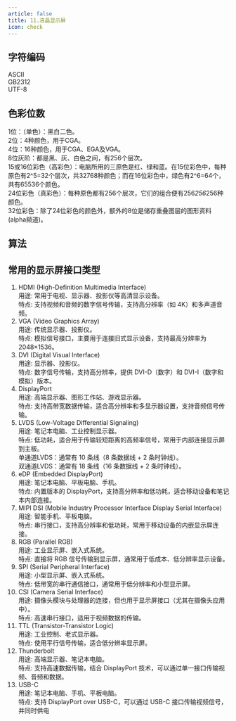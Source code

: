 ```yaml
---
article: false
title: 11.液晶显示屏
icon: check
---
```


## 字符编码
ASCII   <br>
GB2312   <br>
UTF-8   <br>



## 色彩位数
1位：（单色）：黑白二色。  <br>
2位：4种颜色，用于CGA。  <br>
4位：16种颜色，用于CGA、EGA及VGA。  <br>
8位灰阶：都是黑、灰、白色之间，有256个层次。  <br>
15或16位彩色（高彩色）：电脑所用的三原色是红、绿和蓝。在15位彩色中，每种原色有2^5=32个层次，共32768种颜色；而在16位彩色中，绿色有2^6=64个，共有65536个颜色。  <br>
24位彩色（真彩色）：每种原色都有256个层次，它们的组合便有256*256*256种颜色。  <br>
32位彩色：除了24位彩色的颜色外，额外的8位是储存重叠图层的图形资料(alpha频道)。  <br>


## 算法





## 常用的显示屏接口类型
1. HDMI (High-Definition Multimedia Interface)<br>
   用途: 常用于电视、显示器、投影仪等高清显示设备。<br>
   特点: 支持视频和音频的数字信号传输，支持高分辨率（如 4K）和多声道音频。<br>
2. VGA (Video Graphics Array)<br>
   用途: 传统显示器、投影仪。<br>
   特点: 模拟信号接口，主要用于连接旧式显示设备，支持最高分辨率为 2048×1536。<br>
3. DVI (Digital Visual Interface)<br>
   用途: 显示器、投影仪。<br>
   特点: 数字信号传输，支持高分辨率，提供 DVI-D（数字）和 DVI-I（数字和模拟）版本。<br>
4. DisplayPort<br>
   用途: 高端显示器、图形工作站、游戏显示器。<br>
   特点: 支持高带宽数据传输，适合高分辨率和多显示器设置，支持音频信号传输。  <br>
5. LVDS (Low-Voltage Differential Signaling)  <br>
   用途: 笔记本电脑、工业控制显示器。  <br>
   特点: 低功耗，适合用于传输较短距离的高频率信号，常用于内部连接显示屏到主板。  <br>
   单通道LVDS：通常有 10 条线（8 条数据线 + 2 条时钟线）。<br>
   双通道LVDS：通常有 18 条线（16 条数据线 + 2 条时钟线）。<br>
6. eDP (Embedded DisplayPort)  <br>
   用途: 笔记本电脑、平板电脑、手机。  <br>
   特点: 内置版本的 DisplayPort，支持高分辨率和低功耗，适合移动设备和笔记本内部连接。  <br>
7. MIPI DSI (Mobile Industry Processor Interface Display Serial Interface)  <br>
   用途: 智能手机、平板电脑。  <br>
   特点: 串行接口，支持高分辨率和低功耗，常用于移动设备的内嵌显示屏连接。  <br>
8. RGB (Parallel RGB)  <br>
   用途: 工业显示屏、嵌入式系统。  <br>
   特点: 直接将 RGB 信号传输到显示屏，通常用于低成本、低分辨率显示设备。  <br>
9. SPI (Serial Peripheral Interface)  <br>
   用途: 小型显示屏、嵌入式系统。  <br>
   特点: 低带宽的串行通信接口，通常用于低分辨率和小型显示屏。  <br>
10. CSI (Camera Serial Interface)  <br>
    用途: 摄像头模块与处理器的连接，但也用于显示屏接口（尤其在摄像头应用中）。  <br>
    特点: 高速串行接口，适用于视频数据的传输。  <br>
11. TTL (Transistor-Transistor Logic)  <br>
    用途: 工业控制、老式显示器。  <br>
    特点: 使用平行信号传输，适合低分辨率显示屏。  <br>
12. Thunderbolt  <br>
    用途: 高端显示器、笔记本电脑。  <br>
    特点: 支持高速数据传输，结合 DisplayPort 技术，可以通过单一接口传输视频、音频和数据。  <br>
13. USB-C  <br>
    用途: 笔记本电脑、手机、平板电脑。  <br>
    特点: 支持 DisplayPort over USB-C，可以通过 USB-C 接口传输视频信号，并同时供电  <br>















